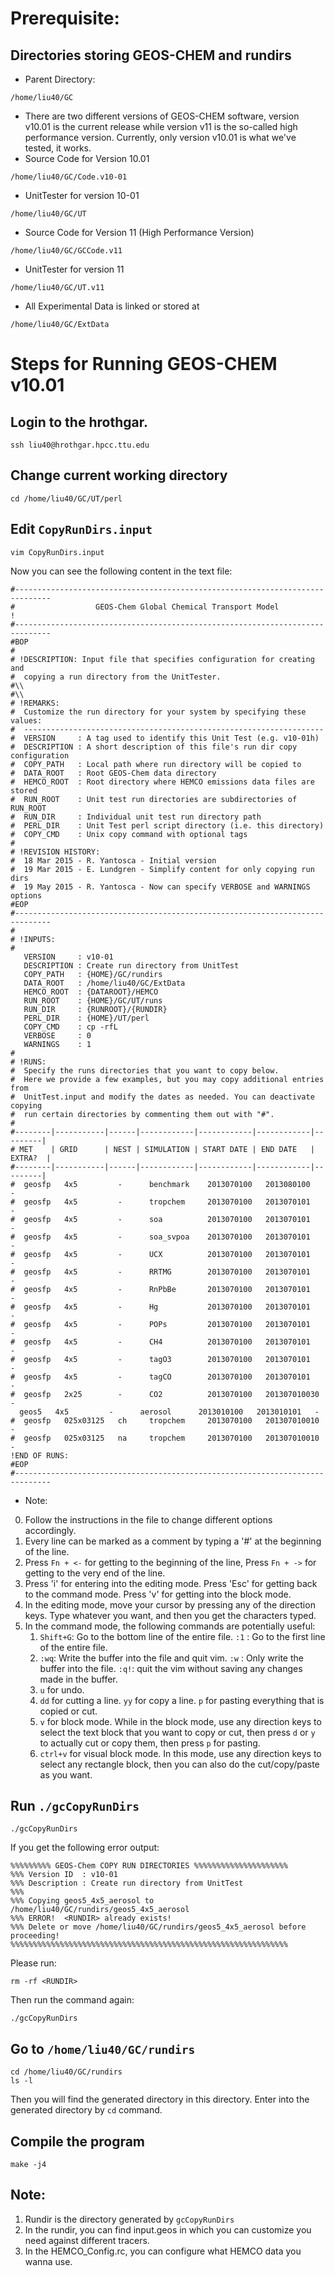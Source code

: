 # Prerequisite:

## Directories storing GEOS-CHEM and rundirs

* Parent Directory:

```
/home/liu40/GC
```

* There are two different versions of GEOS-CHEM software, version v10.01 is the current release while version v11 is the so-called high performance version. Currently, only version v10.01 is what we've tested, it works.
* Source Code for Version 10.01 

```
/home/liu40/GC/Code.v10-01
```

* UnitTester for version 10-01

```
/home/liu40/GC/UT
```

* Source Code for Version 11 (High Performance Version)

```
/home/liu40/GC/GCCode.v11
```

* UnitTester for version 11

```
/home/liu40/GC/UT.v11
```

* All Experimental Data is linked or stored at 

```
/home/liu40/GC/ExtData
```
# Steps for Running GEOS-CHEM v10.01

## Login to the hrothgar.
```
ssh liu40@hrothgar.hpcc.ttu.edu
```

## Change current working directory
```
cd /home/liu40/GC/UT/perl
```

## Edit `CopyRunDirs.input`
```
vim CopyRunDirs.input
```
Now you can see the following content in the text file:

```
#------------------------------------------------------------------------------
#                  GEOS-Chem Global Chemical Transport Model                  !
#------------------------------------------------------------------------------
#BOP
#
# !DESCRIPTION: Input file that specifies configuration for creating and
#  copying a run directory from the UnitTester.
#\\
#\\
# !REMARKS:
#  Customize the run directory for your system by specifying these values:
#  -------------------------------------------------------------------
#  VERSION     : A tag used to identify this Unit Test (e.g. v10-01h)
#  DESCRIPTION : A short description of this file's run dir copy configuration
#  COPY_PATH   : Local path where run directory will be copied to
#  DATA_ROOT   : Root GEOS-Chem data directory
#  HEMCO_ROOT  : Root directory where HEMCO emissions data files are stored
#  RUN_ROOT    : Unit test run directories are subdirectories of RUN_ROOT
#  RUN_DIR     : Individual unit test run directory path
#  PERL_DIR    : Unit Test perl script directory (i.e. this directory)
#  COPY_CMD    : Unix copy command with optional tags
#
# !REVISION HISTORY:
#  18 Mar 2015 - R. Yantosca - Initial version
#  19 Mar 2015 - E. Lundgren - Simplify content for only copying run dirs
#  19 May 2015 - R. Yantosca - Now can specify VERBOSE and WARNINGS options
#EOP
#------------------------------------------------------------------------------
#
# !INPUTS:
#
   VERSION     : v10-01
   DESCRIPTION : Create run directory from UnitTest
   COPY_PATH   : {HOME}/GC/rundirs
   DATA_ROOT   : /home/liu40/GC/ExtData
   HEMCO_ROOT  : {DATAROOT}/HEMCO
   RUN_ROOT    : {HOME}/GC/UT/runs
   RUN_DIR     : {RUNROOT}/{RUNDIR}
   PERL_DIR    : {HOME}/UT/perl
   COPY_CMD    : cp -rfL
   VERBOSE     : 0
   WARNINGS    : 1
#
# !RUNS:
#  Specify the runs directories that you want to copy below.
#  Here we provide a few examples, but you may copy additional entries from
#  UnitTest.input and modify the dates as needed. You can deactivate copying
#  run certain directories by commenting them out with "#".
#
#--------|-----------|------|------------|------------|------------|---------|
# MET    | GRID      | NEST | SIMULATION | START DATE | END DATE   | EXTRA?  |
#--------|-----------|------|------------|------------|------------|---------|
#  geosfp   4x5         -      benchmark    2013070100   2013080100   -
#  geosfp   4x5         -      tropchem     2013070100   2013070101   -
#  geosfp   4x5         -      soa          2013070100   2013070101   -
#  geosfp   4x5         -      soa_svpoa    2013070100   2013070101   -
#  geosfp   4x5         -      UCX          2013070100   2013070101   -
#  geosfp   4x5         -      RRTMG        2013070100   2013070101   -
#  geosfp   4x5         -      RnPbBe       2013070100   2013070101   -
#  geosfp   4x5         -      Hg           2013070100   2013070101   -
#  geosfp   4x5         -      POPs         2013070100   2013070101   -
#  geosfp   4x5         -      CH4          2013070100   2013070101   -
#  geosfp   4x5         -      tagO3        2013070100   2013070101   -
#  geosfp   4x5         -      tagCO        2013070100   2013070101   -
#  geosfp   2x25        -      CO2          2013070100   201307010030 -
  geos5   4x5         -      aerosol      2013010100   2013010101   -
#  geosfp   025x03125   ch     tropchem     2013070100   201307010010 -
#  geosfp   025x03125   na     tropchem     2013070100   201307010010 -
!END OF RUNS:
#EOP
#------------------------------------------------------------------------------
```
* Note:
0. Follow the instructions in the file to change different options accordingly.
1. Every line can be marked as a comment by typing a '#' at the beginning of the line. 
2. Press `Fn + <-` for getting to the beginning of the line, Press `Fn + ->` for getting to the very end of the line. 
3. Press 'i' for entering into the editing mode. Press 'Esc' for getting back to the command mode. Press 'v' for getting into the block mode.
4. In the editing mode, move your cursor by pressing any of the direction keys. Type whatever you want, and then you get the characters typed.
5. In the command mode, the following commands are potentially useful:
    1. `Shift+G`:  Go to the bottom line of the entire file.  `:1` : Go to the first line of the entire file.
    2. `:wq`: Write the buffer into the file and quit vim. `:w` : Only write the buffer into the file. `:q!`: quit the vim without saving any changes made in the buffer.
    3. `u` for undo.
    4. `dd` for cutting a line. `yy` for copy a line. `p` for pasting everything that is copied or cut.
    5. `v` for block mode. While in the block mode, use any direction keys to select the text block that you want to copy or cut, then press `d` or `y` to actually cut or copy them, then press `p` for pasting.
    6. `ctrl+v` for visual block mode. In this mode, use any direction keys to select any rectangle block, then you can also do the cut/copy/paste as you want.

## Run `./gcCopyRunDirs`
```
./gcCopyRunDirs
```
If you get the following error output:
```
%%%%%%%%% GEOS-Chem COPY RUN DIRECTORIES %%%%%%%%%%%%%%%%%%%%%
%%% Version ID  : v10-01
%%% Description : Create run directory from UnitTest
%%%
%%% Copying geos5_4x5_aerosol to /home/liu40/GC/rundirs/geos5_4x5_aerosol
%%% ERROR!  <RUNDIR> already exists!
%%% Delete or move /home/liu40/GC/rundirs/geos5_4x5_aerosol before proceeding!
%%%%%%%%%%%%%%%%%%%%%%%%%%%%%%%%%%%%%%%%%%%%%%%%%%%%%%%%%%%%%%
```
Please run:
```
rm -rf <RUNDIR>
```
Then run the command again:
```
./gcCopyRunDirs
```

## Go to `/home/liu40/GC/rundirs`
```
cd /home/liu40/GC/rundirs
ls -l
```
Then you will find the generated directory in this directory. Enter into the generated directory by `cd` command.

## Compile the program
```
make -j4
```

## Note:
1. Rundir is the directory generated by `gcCopyRunDirs`
2. In the rundir, you can find input.geos in which you can customize you need against different tracers.
2. In the HEMCO_Config.rc, you can configure what HEMCO data you wanna use.